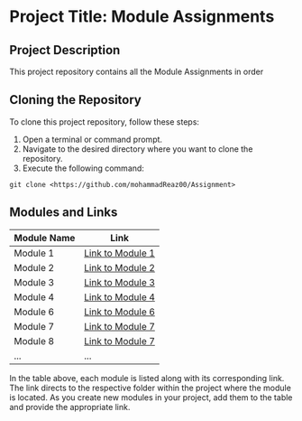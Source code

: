 # Project Title: Module Assignments

## Project Description

This project repository contains all the Module Assignments in order

## Cloning the Repository

To clone this project repository, follow these steps:

1. Open a terminal or command prompt.
2. Navigate to the desired directory where you want to clone the repository.
3. Execute the following command:

`git clone <https://github.com/mohammadReaz00/Assignment>`

## Modules and Links

| Module Name | Link                                                                                 |
| ----------- | ------------------------------------------------------------------------------------ |
| Module 1    | [Link to Module 1](https://github.com/mohammadReaz00/Assignment/tree/main/01_Module) |
| Module 2    | [Link to Module 2](https://github.com/mohammadReaz00/Assignment/tree/main/02_Module) |
| Module 3    | [Link to Module 3](https://github.com/mohammadReaz00/Assignment/tree/main/03_Module) |
| Module 4    | [Link to Module 4](https://github.com/mohammadReaz00/Assignment/tree/main/04_Module) |
| Module 6    | [Link to Module 6](https://github.com/mohammadReaz00/Assignment/tree/main/06_Module) |
| Module 7    | [Link to Module 7](https://github.com/mohammadReaz00/Assignment/tree/main/07_Module) |
| Module 8    | [Link to Module 7](https://github.com/mohammadReaz00/Assignment/tree/main/08_Module) |
| ...         | ...                                                                                  |

In the table above, each module is listed along with its corresponding link. The link directs to the respective folder within the project where the module is located. As you create new modules in your project, add them to the table and provide the appropriate link.
